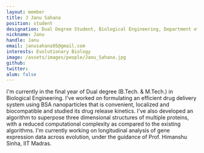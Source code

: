 ```yaml
---
layout: member
title: J Janu Sahana
position: student
designation: Dual Degree Student, Biological Engineering, Department of Biotechnology, Bhupat & Jyoti Mehta School of Biosciences
nickname: Janu
handle: Janu 
email: janusahana95@gmail.com
interests: Evolutionary Biology
image: /assets/images/people/Janu_Sahana.jpg
github: 
twitter: 
alum: false
---
```


I'm currently in the final year of Dual degree (B.Tech. & M.Tech.) in Biological Engineering. I've worked on formulating an efficient drug delivery system using BSA nanoparticles that is convenient, localized and biocompatible and studied its drug release kinetics. I've also developed an algorithm to superpose three dimensional structures of multiple proteins, with a reduced computational complexity as compared to the existing algorithms. I'm currently working on longitudinal analysis of gene expression data across evolution, under the guidance of Prof. Himanshu Sinha, IIT Madras.
